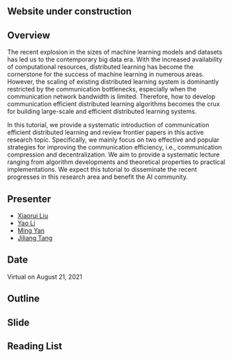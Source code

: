 
## Website under construction

## Overview
The recent explosion in the sizes of machine learning models and datasets has led us to the contemporary big data era. With the increased availability of computational resources, distributed learning has become the cornerstone for the success of machine learning in numerous areas. However, the scaling of existing distributed learning system is dominantly restricted by the communication bottlenecks, especially when the communication network bandwidth is limited. Therefore, how to develop communication efficient distributed learning algorithms becomes the crux for building large-scale and efficient distributed learning systems.


In this tutorial, we provide a systematic introduction of communication efficient distributed learning and review frontier papers in this active research topic. Specifically, we mainly focus on two effective and popular strategies for improving the communication efficiency, i.e., communication compression and decentralization. We aim to provide a systematic lecture ranging from algorithm developments and theoretical properties to practical implementations. We expect this tutorial to disseminate the recent progresses in this research area and benefit the AI community.


## Presenter

- [Xiaorui Liu](http://cse.msu.edu/~xiaorui/)
- [Yao Li](https://yaoleoli.github.io/)
- [Ming Yan](https://users.math.msu.edu/users/myan/)
- [Jiliang Tang](http://cse.msu.edu/~tangjili)


## Date

Virtual on August 21, 2021

## Outline 

## Slide

## Reading List




